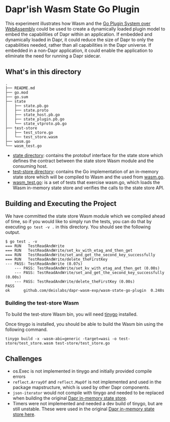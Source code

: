 # Dapr'ish Wasm State Go Plugin
This experiment illustrates how Wasm and the [Go Plugin System over WebAssembly](https://github.com/knqyf263/go-plugin) could be used to create a dynamically loaded plugin model to embed the capabilities of Dapr within an application. If embedded and dynamically loaded in Dapr, it could reduce the size of Dapr to only the capabilities needed, rather than all capabilities in the Dapr universe. If embedded in a non-Dapr application, it could enable the application to eliminate the need for running a Dapr sidecar.

## What's in this directory
```
.
├── README.md
├── go.mod
├── go.sum
├── state
│   ├── state.pb.go
│   ├── state.proto
│   ├── state_host.pb.go
│   ├── state_plugin.pb.go
│   └── state_vtproto.pb.go
├── test-store
│   ├── test_store.go
│   └── test_store.wasm
├── wasm.go
└── wasm_test.go
```

- [state directory](./state): contains the protobuf interface for the state store which defines the contract between the state store Wasm module and the consuming host.
- [test-store directory](./test-store): contains the Go implementation of an in-memory state store which will be compiled to Wasm and the used from [wasm.go](./wasm.go).
- [wasm_test.go](./wasm_test.go): is a set of tests that exercise wasm.go, which loads the Wasm in-memory state store and verifies the calls to the state store API.

## Building and Executing the Project
We have committed the state store Wasm module which we compiled ahead of time, so if you would like to simply run the tests, you can do that by executing `go test -v .` in this directory. You should see the following output.

```
$ go test . -v
=== RUN   TestReadAndWrite
=== RUN   TestReadAndWrite/set_kv_with_etag_and_then_get
=== RUN   TestReadAndWrite/set_and_get_the_second_key_successfully
=== RUN   TestReadAndWrite/delete_theFirstKey
--- PASS: TestReadAndWrite (0.07s)
    --- PASS: TestReadAndWrite/set_kv_with_etag_and_then_get (0.00s)
    --- PASS: TestReadAndWrite/set_and_get_the_second_key_successfully (0.00s)
    --- PASS: TestReadAndWrite/delete_theFirstKey (0.00s)
PASS
ok  	github.com/deislabs/dapr-wasm-exp/wasm-state-go-plugin	0.248s
```

### Building the test-store Wasm
To build the test-store Wasm bin, you will need [tinygo](https://tinygo.org/getting-started/install/) installed.

Once tinygo is installed, you should be able to build the Wasm bin using the following command.
```shell
tinygo build -x -wasm-abi=generic -target=wasi -o test-store/test_store.wasm test-store/test_store.go
```

## Challenges
- os.Exec is not implemented in tinygo and initially provided compile errors
- `reflect.ArrayOf` and `reflect.MapOf` is not implemented and used in the package mapstructure, which is used by other Dapr components.
- `json-iterator` would not compile with tinygo and needed to be replaced when building the original [Dapr in-memory state store](https://github.com/dapr/components-contrib/blob/master/state/in-memory/in_memory.go).
- Timers were not implemented and needed a dev build of tinygo, but are still unstable. These were used in the original [Dapr in-memory state store here](https://github.com/dapr/components-contrib/blob/ad5397ea25489943acf5156c8af764e6f79ea788/state/in-memory/in_memory.go#L395). 
